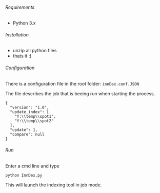 ###### Requirements
   * Python 3.x
   

###### Installation

   * unzip all python files 
   * thats it :)
   
###### Configuration

There is a configuration file in the root folder: 
`innDex.conf.JSON`

The file describes the job that is beeing run when starting the process.
    
    {
      "version": "1.0",
      "update_index": [
        "Y:\\temp\\spot1",
        "Y:\\temp\\spot2"
      ],
      "update": 1,
      "compare": null
    }


###### Run 

Enter a cmd line and type

   `python InnDex.py`
   
   This will launch the indexing tool in job mode.
   
   